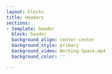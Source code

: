 ```yaml
---
layout: blocks
title: Headers
sections:
- template: header
  block: header
  background_align: center-center
  background_style: primary
  background_video: Working-Space.mp4
  background_color: ''

---
```

